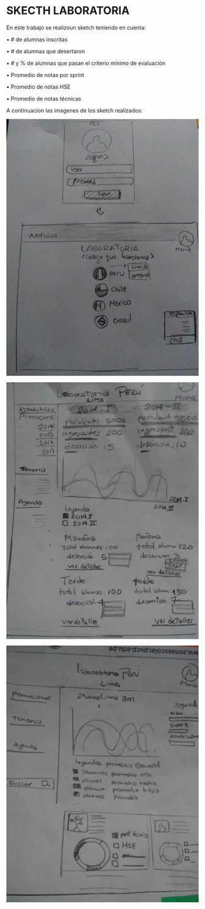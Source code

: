 # SKECTH LABORATORIA
En este trabajo se realizoun sketch teniendo en cuenta:

•	# de alumnas inscritas

•	# de alumnas que desertaron

•	# y % de alumnas que pasan el criterio mínimo de evaluación

•	Promedio de notas por sprint

•	Promedio de notas HSE

•	Promedio de notas técnicas

A continuacion las imagenes  de los sketch realizados:

![login](assets/images/24099027_1508879439178742_1446618071_n.jpg)

![general](assets/images/24135329_1508879392512080_972730955_n.jpg)

![sede](assets/images/24135514_1508879295845423_493581434_n.jpg)
